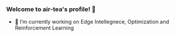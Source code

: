 ### Welcome to air-tea's profile! :ocean:

- 🔭 I’m currently working on Edge Intellegnece, Optimization and Reinforcement Learning 
